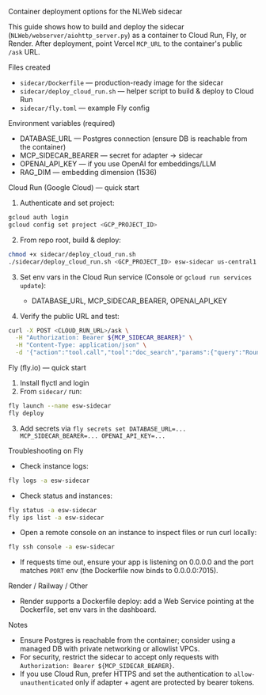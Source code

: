 Container deployment options for the NLWeb sidecar

This guide shows how to build and deploy the sidecar (`NLWeb/webserver/aiohttp_server.py`) as a container to Cloud Run, Fly, or Render. After deployment, point Vercel `MCP_URL` to the container's public `/ask` URL.

Files created
- `sidecar/Dockerfile` — production-ready image for the sidecar
- `sidecar/deploy_cloud_run.sh` — helper script to build & deploy to Cloud Run
- `sidecar/fly.toml` — example Fly config

Environment variables (required)
- DATABASE_URL — Postgres connection (ensure DB is reachable from the container)
- MCP_SIDECAR_BEARER — secret for adapter -> sidecar
- OPENAI_API_KEY — if you use OpenAI for embeddings/LLM
- RAG_DIM — embedding dimension (1536)

Cloud Run (Google Cloud) — quick start
1) Authenticate and set project:
```bash
gcloud auth login
gcloud config set project <GCP_PROJECT_ID>
```
2) From repo root, build & deploy:
```bash
chmod +x sidecar/deploy_cloud_run.sh
./sidecar/deploy_cloud_run.sh <GCP_PROJECT_ID> esw-sidecar us-central1
```
3) Set env vars in the Cloud Run service (Console or `gcloud run services update`):
   - DATABASE_URL, MCP_SIDECAR_BEARER, OPENAI_API_KEY

4) Verify the public URL and test:
```bash
curl -X POST <CLOUD_RUN_URL>/ask \
  -H "Authorization: Bearer ${MCP_SIDECAR_BEARER}" \
  -H "Content-Type: application/json" \
  -d '{"action":"tool.call","tool":"doc_search","params":{"query":"Rounding Rules","k":3}}'
```

Fly (fly.io) — quick start
1) Install flyctl and login
2) From `sidecar/` run:
```bash
fly launch --name esw-sidecar
fly deploy
```
3) Add secrets via `fly secrets set DATABASE_URL=... MCP_SIDECAR_BEARER=... OPENAI_API_KEY=...`

Troubleshooting on Fly
- Check instance logs:
```bash
fly logs -a esw-sidecar
```
- Check status and instances:
```bash
fly status -a esw-sidecar
fly ips list -a esw-sidecar
```
- Open a remote console on an instance to inspect files or run curl locally:
```bash
fly ssh console -a esw-sidecar
```
- If requests time out, ensure your app is listening on 0.0.0.0 and the port matches `PORT` env (the Dockerfile now binds to 0.0.0.0:7015).

Render / Railway / Other
- Render supports a Dockerfile deploy: add a Web Service pointing at the Dockerfile, set env vars in the dashboard.

Notes
- Ensure Postgres is reachable from the container; consider using a managed DB with private networking or allowlist VPCs.
- For security, restrict the sidecar to accept only requests with `Authorization: Bearer ${MCP_SIDECAR_BEARER}`.
- If you use Cloud Run, prefer HTTPS and set the authentication to `allow-unauthenticated` only if adapter + agent are protected by bearer tokens.
